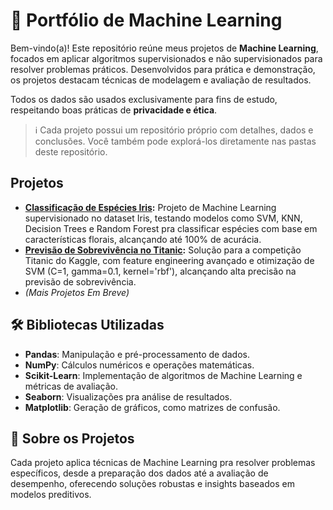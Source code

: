 # 🤖 Portfólio de Machine Learning

Bem-vindo(a)! Este repositório reúne meus projetos de **Machine Learning**, focados em aplicar algoritmos supervisionados e não supervisionados para resolver problemas práticos. Desenvolvidos para prática e demonstração, os projetos destacam técnicas de modelagem e avaliação de resultados.

Todos os dados são usados exclusivamente para fins de estudo, respeitando boas práticas de **privacidade e ética**.

> ℹ️ Cada projeto possui um repositório próprio com detalhes, dados e conclusões. Você também pode explorá-los diretamente nas pastas deste repositório.

## Projetos

- **[Classificação de Espécies Iris](https://github.com/benzerinsio/FloralSpecies-ML):** Projeto de Machine Learning supervisionado no dataset Iris, testando modelos como SVM, KNN, Decision Trees e Random Forest pra classificar espécies com base em características florais, alcançando até 100% de acurácia.  
- **[Previsão de Sobrevivência no Titanic](https://github.com/benzerinsio/TitanicSurvival-ML):** Solução para a competição Titanic do Kaggle, com feature engineering avançado e otimização de SVM (C=1, gamma=0.1, kernel='rbf'), alcançando alta precisão na previsão de sobrevivência.  
- *(Mais Projetos Em Breve)*  

## 🛠️ Bibliotecas Utilizadas

- **Pandas**: Manipulação e pré-processamento de dados.  
- **NumPy**: Cálculos numéricos e operações matemáticas.  
- **Scikit-Learn**: Implementação de algoritmos de Machine Learning e métricas de avaliação.  
- **Seaborn**: Visualizações pra análise de resultados.  
- **Matplotlib**: Geração de gráficos, como matrizes de confusão.

## 💬 Sobre os Projetos

Cada projeto aplica técnicas de Machine Learning pra resolver problemas específicos, desde a preparação dos dados até a avaliação de desempenho, oferecendo soluções robustas e insights baseados em modelos preditivos.